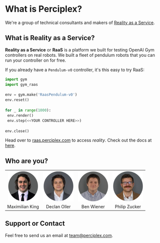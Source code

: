 # What is Perciplex?

We're a group of technical consultants and makers of [Reality as a Service](https://raas.perciplex.com). 

## What is Reality as a Service?

**Reality as a Service** or **RaaS** is a platform we built for testing OpenAI Gym controllers on real robots. We built a fleet of pendulum robots that you can run your controller on for free. 

If you already have a `Pendulum-v0` controller, it's this easy to try RaaS:
```python
import gym
import gym_raas

env = gym.make('RaasPendulum-v0')
env.reset()

for _ in range(1000):
 env.render()
 env.step(<<YOUR CONTROLLER HERE>>)

env.close()
```
Head over to [raas.perciplex.com](https://raas.perciplex.com) to access _reality_. Check out the docs at [here](https://perciplex.github.io/raas/).

## Who are you?
<table style="border:none;text-align:center;">
 <tr style="text-align:center;">
  <td style="text-align:center;"><img src="max_circle.png" alt="Max" width="100px" height="100px"></td>
  <td style="text-align:center;"><img src="declan_circle.png" alt="Declan" width="100px" height="100px"></td>
  <td style="text-align:center;"><img src="ben_circle.png" alt="Bax" width="100px" height="100px"></td>
  <td style="text-align:center;"><img src="phil_circle.png" alt="Pax" width="100px" height="100px"></td>
 </tr>
 <tr style="text-align:center;">
  <td style="text-align:center;">Maximilian King</td>
  <td style="text-align:center;">Declan Oller</td>
  <td style="text-align:center;">Ben Wiener</td>
  <td style="text-align:center;">Philip Zucker</td>
 </tr>
</table>


## Support or Contact
Feel free to send us an email at [team@perciplex.com](mailto:team@perciplex.com).
